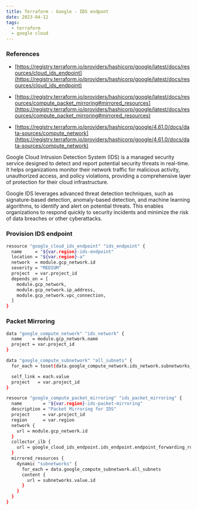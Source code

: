 ```yaml
---
title: Terraform - Google - IDS endpont
date: 2023-04-12
tags:
  - terraform
  - google cloud
---
```


### References

- [https://registry.terraform.io/providers/hashicorp/google/latest/docs/resources/cloud_ids_endpoint](https://registry.terraform.io/providers/hashicorp/google/latest/docs/resources/cloud_ids_endpoint)

- [https://registry.terraform.io/providers/hashicorp/google/latest/docs/resources/compute_packet_mirroring#mirrored_resources](https://registry.terraform.io/providers/hashicorp/google/latest/docs/resources/compute_packet_mirroring#mirrored_resources)

- [https://registry.terraform.io/providers/hashicorp/google/4.61.0/docs/data-sources/compute_network](https://registry.terraform.io/providers/hashicorp/google/4.61.0/docs/data-sources/compute_network)

Google Cloud Intrusion Detection System (IDS) is a managed security service designed to detect and report potential security threats in real-time. It helps organizations monitor their network traffic for malicious activity, unauthorized access, and policy violations, providing a comprehensive layer of protection for their cloud infrastructure.

Google IDS leverages advanced threat detection techniques, such as signature-based detection, anomaly-based detection, and machine learning algorithms, to identify and alert on potential threats. This enables organizations to respond quickly to security incidents and minimize the risk of data breaches or other cyberattacks.

### Provision IDS endpoint

```bash
resource "google_cloud_ids_endpoint" "ids_endpoint" {
  name     = "${var.region}-ids-endpoint"
  location = "${var.region}-a"
  network  = module.gcp_network.id
  severity = "MEDIUM"
  project  = var.project_id
  depends_on = [
    module.gcp_network,
    module.gcp_network.ip_address,
    module.gcp_network.vpc_connection,
  ]
}
```

### Packet Mirroring

```bash
data "google_compute_network" "ids_network" {
  name    = module.gcp_network.name
  project = var.project_id
}

data "google_compute_subnetwork" "all_subnets" {
  for_each = toset(data.google_compute_network.ids_network.subnetworks_self_links)

  self_link = each.value
  project   = var.project_id
}

resource "google_compute_packet_mirroring" "ids_packet_mirroring" {
  name        = "${var.region}-ids-packet-mirroring"
  description = "Packet Mirroring for IDS"
  project     = var.project_id
  region      = var.region
  network {
    url = module.gcp_network.id
  }
  collector_ilb {
    url = google_cloud_ids_endpoint.ids_endpoint.endpoint_forwarding_rule
  }
  mirrored_resources {
    dynamic "subnetworks" {
      for_each = data.google_compute_subnetwork.all_subnets
      content {
        url = subnetworks.value.id
      }
    }
  }
}
```

